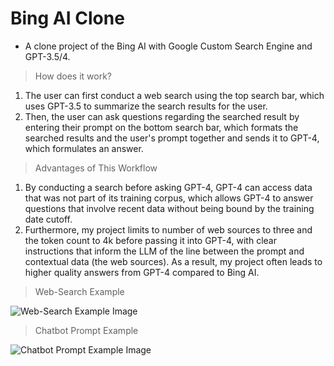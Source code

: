 # Bing AI Clone

- A clone project of the Bing AI with Google Custom Search Engine and GPT-3.5/4.

> How does it work?

1. The user can first conduct a web search using the top search bar, which uses GPT-3.5 to summarize the search results for the user.
2. Then, the user can ask questions regarding the searched result by entering their prompt on the bottom search bar, which formats the searched results and the user's prompt together and sends it to GPT-4, which formulates an answer.

> Advantages of This Workflow

1. By conducting a search before asking GPT-4, GPT-4 can access data that was not part of its training corpus, which allows GPT-4 to answer questions that involve recent data without being bound by the training date cutoff.
2. Furthermore, my project limits to number of web sources to three and the token count to 4k before passing it into GPT-4, with clear instructions that inform the LLM of the line between the prompt and contextual data (the web sources). As a result, my project often leads to higher quality answers from GPT-4 compared to Bing AI.

> Web-Search Example

 ![Web-Search Example Image]()

> Chatbot Prompt Example

![Chatbot Prompt Example Image]()
